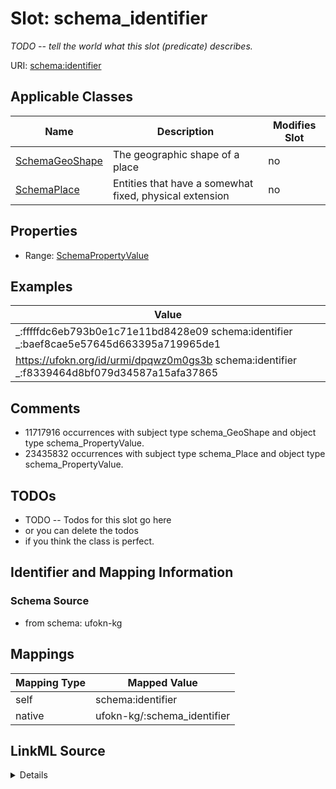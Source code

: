 

# Slot: schema_identifier


_TODO -- tell the world what this slot (predicate) describes._





URI: [schema:identifier](https://schema.org/identifier)



<!-- no inheritance hierarchy -->





## Applicable Classes

| Name | Description | Modifies Slot |
| --- | --- | --- |
| [SchemaGeoShape](../classes/SchemaGeoShape.md) | The geographic shape of a place |  no  |
| [SchemaPlace](../classes/SchemaPlace.md) | Entities that have a somewhat fixed, physical extension |  no  |







## Properties

* Range: [SchemaPropertyValue](../classes/SchemaPropertyValue.md)






## Examples

| Value |
| --- |
| _:fffffdc6eb793b0e1c71e11bd8428e09 schema:identifier _:baef8cae5e57645d663395a719965de1 |
| https://ufokn.org/id/urmi/dpqwz0m0gs3b schema:identifier _:f8339464d8bf079d34587a15afa37865 |

## Comments

* 11717916 occurrences with subject type schema_GeoShape and object type schema_PropertyValue.
* 23435832 occurrences with subject type schema_Place and object type schema_PropertyValue.

## TODOs

* TODO -- Todos for this slot go here
* or you can delete the todos
* if you think the class is perfect.

## Identifier and Mapping Information







### Schema Source


* from schema: ufokn-kg




## Mappings

| Mapping Type | Mapped Value |
| ---  | ---  |
| self | schema:identifier |
| native | ufokn-kg/:schema_identifier |




## LinkML Source

<details>
```yaml
name: schema_identifier
description: TODO -- tell the world what this slot (predicate) describes.
todos:
- TODO -- Todos for this slot go here
- or you can delete the todos
- if you think the class is perfect.
comments:
- 11717916 occurrences with subject type schema_GeoShape and object type schema_PropertyValue.
- 23435832 occurrences with subject type schema_Place and object type schema_PropertyValue.
examples:
- value: _:fffffdc6eb793b0e1c71e11bd8428e09 schema:identifier _:baef8cae5e57645d663395a719965de1
- value: https://ufokn.org/id/urmi/dpqwz0m0gs3b schema:identifier _:f8339464d8bf079d34587a15afa37865
from_schema: ufokn-kg
rank: 1000
slot_uri: schema:identifier
alias: schema_identifier
domain_of:
- schema_GeoShape
- schema_Place
range: schema_PropertyValue

```
</details>